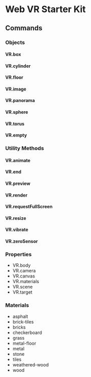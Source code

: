 # Web VR Starter Kit

## Commands

### Objects
#### VR.box
#### VR.cylinder
#### VR.floor
#### VR.image
#### VR.panorama
#### VR.sphere
#### VR.torus
#### VR.empty

### Utility Methods

#### VR.animate
#### VR.end
#### VR.preview
#### VR.render
#### VR.requestFullScreen
#### VR.resize
#### VR.vibrate
#### VR.zeroSensor

### Properties

- VR.body
- VR.camera
- VR.canvas
- VR.materials
- VR.scene
- VR.target

### Materials

- asphalt
- brick-tiles
- bricks
- checkerboard
- grass
- metal-floor
- metal
- stone
- tiles
- weathered-wood
- wood
